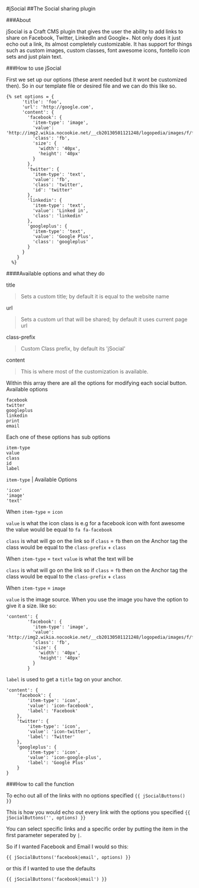 #jSocial
##The Social sharing plugin

###About

jSocial is a Craft CMS plugin that gives the user the ability to add links to share on Facebook, Twitter, LinkedIn and Google+. Not only does it just echo out a link, its almost completely customizable. It has support for things such as custom images, custom classes, font awesome icons, fontello icon sets and just plain text.

###How to use jSocial

First we set up our options (these arent needed but it wont be customized then). So in our template file or desired file and we can do this like so.

```
{% set options = {
      'title': 'foo',
      'url': 'http://google.com',
      'content': {
        'facebook': {
          'item-type': 'image',
          'value': 'http://img2.wikia.nocookie.net/__cb20130501121248/logopedia/images/f/fb/Facebook_icon_2013.svg',
          'class': 'fb',
          'size': {
            'width': '40px',
            'height': '40px'
          }
        },
        'twitter': {
          'item-type': 'text',
          'value': 'fb',
          'class': 'twitter',
          'id': 'twitter'
        },
        'linkedin': {
          'item-type': 'text',
          'value': 'Linked in',
          'class': 'linkedin'
        },
        'googleplus': {
          'item-type': 'text',
          'value': 'Google Plus',
          'class': 'googleplus'
        }
      }
    }
  %}
``` 

####Available options and what they do

title
>Sets a custom title; by default it is equal to the website name

url
>Sets a custom url that will be shared; by default it uses current page url

class-prefix
>Custom Class prefix, by default its 'jSocial'

content
>This is where most of the customization is available. 

Within this array there are all the options for modifying each social button.
Available options

	facebook
	twitter
	googleplus
	linkedin
	print
	email
	
Each one of these options has sub options

	item-type
	value
	class
	id
    label

`item-type` |
Available Options
	
	'icon'
	'image'
	'text'

When `item-type` = `icon`

`value` is what the icon class is e.g for a facebook icon with font awesome the value would be equal to `fa fa-facebook`

`class` is what will go on the link so if `class` = `fb` then on the Anchor tag the class would be equal to the `class-prefix` + `class`

When `item-type` = `text`
`value` is what the text will be

`class` is what will go on the link so if `class` = `fb` then on the Anchor tag the class would be equal to the `class-prefix` + `class`

When `item-type` = `image`

`value` is the image source. When you use the image you have the option to give it a size.
like so:
```
'content': {
        'facebook': {
          'item-type': 'image',
          'value': 'http://img2.wikia.nocookie.net/__cb20130501121248/logopedia/images/f/fb/Facebook_icon_2013.svg',
          'class': 'fb',
          'size': {
            'width': '40px',
            'height': '40px'
          }
        }
  ```
`label` is used to get a `title` tag on your anchor.
```
'content': {
    'facebook': {
        'item-type': 'icon',
        'value': 'icon-facebook',
        'label': 'Facebook'
    },
    'twitter': {
        'item-type': 'icon',
        'value': 'icon-twitter',
        'label': 'Twitter'
    },
    'googleplus': {
        'item-type': 'icon',
        'value': 'icon-google-plus',
        'label': 'Google Plus'
    }
}
   ```
  
###How to call the function

To echo out all of the links with no options specified
`{{ jSocialButtons() }}`

This is how you would echo out every link with the options you specified
`{{ jSocialButtons('', options) }}`

You can select specific links and a specific order by putting the item in the first parameter seperated by `|`. 

So if I wanted Facebook and Email I would so this:

```
{{ jSocialButtons('facebook|email', options) }}
```
or this if I wanted to use the defaults
```
{{ jSocialButtons('facebook|email') }}
```

